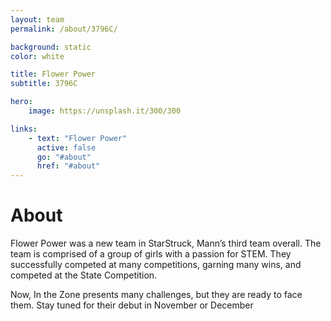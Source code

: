 ```yaml
---
layout: team
permalink: /about/3796C/

background: static
color: white

title: Flower Power
subtitle: 3796C

hero:
    image: https://unsplash.it/300/300

links:
    - text: "Flower Power"
      active: false
      go: "#about"
      href: "#about"
---
```


# About
Flower Power was a new team in StarStruck, Mann’s third team overall. The team is comprised of a group of girls with a passion for STEM. They successfully competed at many competitions, garning many wins, and competed at the State Competition.

Now, In the Zone presents many challenges, but they are ready to face them. Stay tuned for their debut in November or December